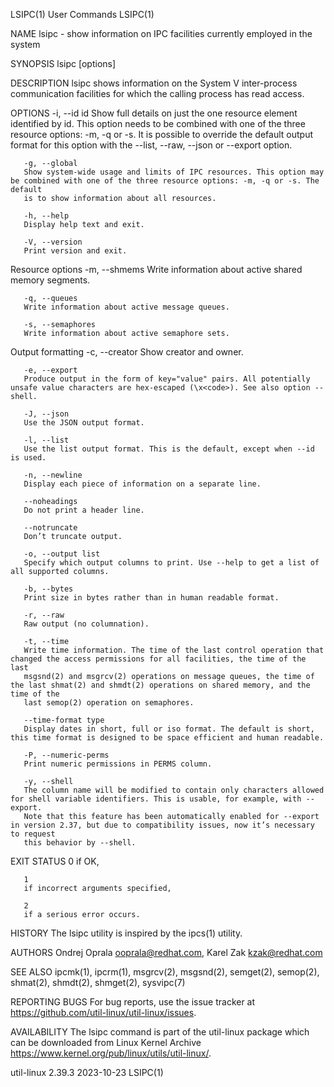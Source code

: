 LSIPC(1)								 User Commands								      LSIPC(1)

NAME
       lsipc - show information on IPC facilities currently employed in the system

SYNOPSIS
       lsipc [options]

DESCRIPTION
       lsipc shows information on the System V inter-process communication facilities for which the calling process has read access.

OPTIONS
       -i, --id id
	   Show full details on just the one resource element identified by id. This option needs to be combined with one of the three resource options: -m,
	   -q or -s. It is possible to override the default output format for this option with the --list, --raw, --json or --export option.

       -g, --global
	   Show system-wide usage and limits of IPC resources. This option may be combined with one of the three resource options: -m, -q or -s. The default
	   is to show information about all resources.

       -h, --help
	   Display help text and exit.

       -V, --version
	   Print version and exit.

   Resource options
       -m, --shmems
	   Write information about active shared memory segments.

       -q, --queues
	   Write information about active message queues.

       -s, --semaphores
	   Write information about active semaphore sets.

   Output formatting
       -c, --creator
	   Show creator and owner.

       -e, --export
	   Produce output in the form of key="value" pairs. All potentially unsafe value characters are hex-escaped (\x<code>). See also option --shell.

       -J, --json
	   Use the JSON output format.

       -l, --list
	   Use the list output format. This is the default, except when --id is used.

       -n, --newline
	   Display each piece of information on a separate line.

       --noheadings
	   Do not print a header line.

       --notruncate
	   Don’t truncate output.

       -o, --output list
	   Specify which output columns to print. Use --help to get a list of all supported columns.

       -b, --bytes
	   Print size in bytes rather than in human readable format.

       -r, --raw
	   Raw output (no columnation).

       -t, --time
	   Write time information. The time of the last control operation that changed the access permissions for all facilities, the time of the last
	   msgsnd(2) and msgrcv(2) operations on message queues, the time of the last shmat(2) and shmdt(2) operations on shared memory, and the time of the
	   last semop(2) operation on semaphores.

       --time-format type
	   Display dates in short, full or iso format. The default is short, this time format is designed to be space efficient and human readable.

       -P, --numeric-perms
	   Print numeric permissions in PERMS column.

       -y, --shell
	   The column name will be modified to contain only characters allowed for shell variable identifiers. This is usable, for example, with --export.
	   Note that this feature has been automatically enabled for --export in version 2.37, but due to compatibility issues, now it’s necessary to request
	   this behavior by --shell.

EXIT STATUS
       0
	   if OK,

       1
	   if incorrect arguments specified,

       2
	   if a serious error occurs.

HISTORY
       The lsipc utility is inspired by the ipcs(1) utility.

AUTHORS
       Ondrej Oprala <ooprala@redhat.com>, Karel Zak <kzak@redhat.com>

SEE ALSO
       ipcmk(1), ipcrm(1), msgrcv(2), msgsnd(2), semget(2), semop(2), shmat(2), shmdt(2), shmget(2), sysvipc(7)

REPORTING BUGS
       For bug reports, use the issue tracker at https://github.com/util-linux/util-linux/issues.

AVAILABILITY
       The lsipc command is part of the util-linux package which can be downloaded from Linux Kernel Archive
       <https://www.kernel.org/pub/linux/utils/util-linux/>.

util-linux 2.39.3							  2023-10-23								      LSIPC(1)
